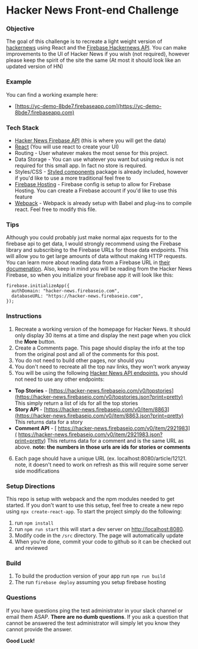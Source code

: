 # Hacker News Front-end Challenge

### Objective
The goal of this challenge is to recreate a light weight version of [hackernews](https://news.ycombinator.com/) using React and the [Firebase Hackernews API](https://github.com/HackerNews/API). You can make improvements to the UI of Hacker News if you wish (not required), however please keep the spirit of the site the same (At most it should look like an updated version of HN)

### Example
You can find a working example here:
- [https://yc-demo-8bde7.firebaseapp.com](https://yc-demo-8bde7.firebaseapp.com)

### Tech Stack
- [Hacker News Firebase API](https://github.com/HackerNews/API) (this is where you will get the data)
- [React](https://reactjs.org/docs/getting-started.html) (You will use react to create your UI)
- Routing - User whatever makes the most sense for this project.
- Data Storage - You can use whatever you want but using redux is not required for this small app. In fact no store is required.
- Styles/CSS - [Styled components](https://www.styled-components.com/) package is already included, however if you'd like to use a more traditional feel free to
- [Firebase Hosting](https://firebase.google.com/) - Firebase config is setup to allow for Firebase Hosting. You can create a Firebase account if you'd like to use this feature
- [Webpack](https://webpack.js.org/) - Webpack is already setup with Babel and plug-ins to compile react. Feel free to modify this file.

### Tips
Although you could probably just make normal ajax requests for to the firebase api to get data, I would strongly recommend using the Firebase library and subscribing to the Firebase URLs for those data endpoints. This will allow you to get large amounts of data without making HTTP requests. You can learn more about reading data from a Firebase URL in [their documenation](https://firebase.google.com/docs/database/web/read-and-write?authuser=0). Also, keep in mind you will be reading from the Hacker News Firebase, so when you initialize your firebase app it will look like this:
```
firebase.initializeApp({
  authDomain: "hacker-news.firebaseio.com",
  databaseURL: "https://hacker-news.firebaseio.com",
});
```

### Instructions
1. Recreate a working version of the homepage for Hacker News. It should only display 30 items at a time and display the next page when you click the **More** button.
2. Create a Comments page. This page should display the info at the top from the original post and all of the comments for this post.
3. You do not need to build other pages, nor should you
4. You don't need to recreate all the top nav links, they won't work anyway
5. You will be using the following [Hacker News API endpoints](https://github.com/HackerNews/API), you should not need to use any other endpoints:
- **Top Stories** -  [https://hacker-news.firebaseio.com/v0/topstories](https://hacker-news.firebaseio.com/v0/topstories.json?print=pretty) This simply return a list of ids for all the top stories
- **Story API** -  [https://hacker-news.firebaseio.com/v0/item/8863](https://hacker-news.firebaseio.com/v0/item/8863.json?print=pretty) This returns data for a story
- **Comment API** -  [ https://hacker-news.firebaseio.com/v0/item/2921983]( https://hacker-news.firebaseio.com/v0/item/2921983.json?print=pretty) This returns data for a comment and is the same URL as above. **note: the numbers in those urls are ids for stories or comments**
6. Each page should have a unique URL (ex. localhost:8080/article/12121. note, it doesn't need to work on refresh as this will require some server side modifications


### Setup Directions
This repo is setup with webpack and the npm modules needed to get started. If you don't want to use this setup, feel free to create a new repo using `npx create-react-app`. To start the project simply do the following:
1. run `npm install`
2. run `npm run start` this will start a dev server on [http://localhost:8080](http://localhost:8080).
3. Modify code in the `/src` directory. The page will automatically update
4. When you're done, commit your code to github so it can be checked out and reviewed

### Build
1. To build the production version of your app run `npm run build`
2. The run `firebase deploy` assuming you setup firebase hosting

### Questions
If you have questions ping the test administrator in your slack channel or email them ASAP. **There are no dumb questions**. If you ask a question that cannot be answered the test administrator will simply let you know they cannot provide the answer.

**Good Luck!**